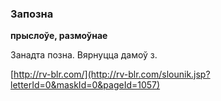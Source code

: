 ### Запозна
**прыслоўе, размоўнае**

Занадта позна. Вярнуцца дамоў з.

<a rel="author">[http://rv-blr.com/](http://rv-blr.com/slounik.jsp?letterId=0&maskId=0&pageId=1057)</a>
